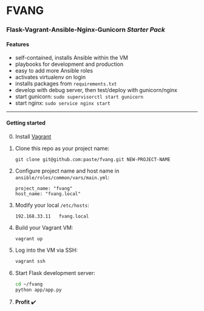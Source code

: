 FVANG
=======

### Flask-Vagrant-Ansible-Nginx-Gunicorn *Starter Pack*

#### Features
- self-contained, installs Ansible within the VM
- playbooks for development and production
- easy to add more Ansible roles
- activates virtualenv on login
- installs packages from `requirements.txt`
- develop with debug server, then test/deploy with gunicorn/nginx
- start gunicorn: `sudo supervisorctl start gunicorn`
- start nginx: `sudo service nginx start`

---- 

#### Getting started

0. Install [Vagrant](https://www.vagrantup.com/)

0. Clone this repo as your project name:
    ```
    git clone git@github.com:paste/fvang.git NEW-PROJECT-NAME
    ```

0. Configure project name and host name in `ansible/roles/common/vars/main.yml`:
    ```
    project_name: "fvang"
    host_name: "fvang.local"
    ```

0. Modify your local `/etc/hosts`:

    ```
    192.168.33.11   fvang.local
    ```

0. Build your Vagrant VM:

    ```sh
    vagrant up
    ```

0. Log into the VM via SSH:
    ```sh
    vagrant ssh
    ```

0. Start Flask development server:
    ```sh
    cd ~/fvang
    python app/app.py
    ```

0. **Profit** :heavy_check_mark:
